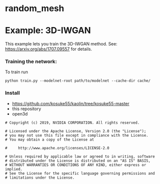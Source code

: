 # random_mesh

# Example: 3D-IWGAN
This example lets you train the 3D-IWGAN method. See: https://arxiv.org/abs/1707.09557 for details. 


### Training the network: 

To train run
```
python train.py --modelnet-root path/to/modelnet --cache-dir cache/
```

### Install
- https://github.com/kosuke55/kaolin/tree/kosuke55-master
- this repository
- open3d

```
# Copyright (c) 2019, NVIDIA CORPORATION. All rights reserved.

# Licensed under the Apache License, Version 2.0 (the "License");
# you may not use this file except in compliance with the License.
# You may obtain a copy of the License at

#     http://www.apache.org/licenses/LICENSE-2.0

# Unless required by applicable law or agreed to in writing, software
# distributed under the License is distributed on an "AS IS" BASIS,
# WITHOUT WARRANTIES OR CONDITIONS OF ANY KIND, either express or implied.
# See the License for the specific language governing permissions and
# limitations under the License.
```